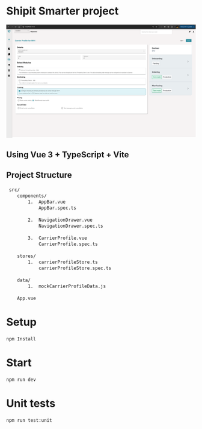 # Shipit Smarter project 

![APP](src/assets/app-screenshot.png)

## Using Vue 3 + TypeScript + Vite

## Project Structure


     src/
        components/
            1.  AppBar.vue
                AppBar.spec.ts 

            2.  NavigationDrawer.vue
                NavigationDrawer.spec.ts
            
            3.  CarrierProfile.vue
                CarrierProfile.spec.ts

        stores/
            1.  carrierProfileStore.ts
                carrierProfileStore.spec.ts 

        data/
            1.  mockCarrierProfileData.js

        App.vue

# Setup
    npm Install

# Start
    npm run dev

# Unit tests
    npm run test:unit
                
            
                
